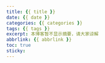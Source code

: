 ```yaml
---
title: {{ title }}
date: {{ date }}
categories: {{ categories }}
tags: {{ tags }}
excerpt: 本博客暂不显示摘要，请大家谅解
abbrlink: {{ abbrlink }}
toc: true
sticky:
---
```

